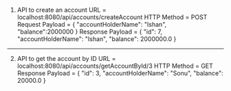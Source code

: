 1. API to create an account
URL = localhost:8080/api/accounts/createAccount
HTTP Method = POST
Request Payload = {
    "accountHolderName": "Ishan",
    "balance":2000000
}
Response Payload = {
    "id": 7,
    "accountHolderName": "Ishan",
    "balance": 2000000.0
}
----------------------------------------------------------
2. API to get the account by ID
URL = localhost:8080/api/accounts/getAccountById/3
HTTP Method = GET
Response Payload = {
    "id": 3,
    "accountHolderName": "Sonu",
    "balance": 20000.0
}
